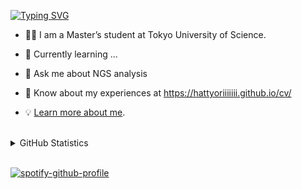 <!-- https://readme-typing-svg.herokuapp.com/demo/ -->
[![Typing SVG](https://readme-typing-svg.herokuapp.com?font=Signika+Negative&size=30&pause=2000&color=42B959&width=435&lines=Hi%2C+I+am+Tatsuya+Hattori)](https://git.io/typing-svg)

- 🧑‍💻  I am a Master’s student at Tokyo University of Science.

- 🌱 Currently learning ...
- 💬 Ask me about NGS analysis
- 📄 Know about my experiences at https://hattyoriiiiiii.github.io/cv/
- 💡 [Learn more about me](https://hattyoriiiiiii.github.io).


<br>

<details><summary>GitHub Statistics</summary>

<br>

<p align="left"> 
  <img alt="Top Langs" height="150px" src="https://github-readme-stats.vercel.app/api/top-langs/?username=Hattyoriiiiiii&layout=compact&count_private=true&show_icons=true&theme=onedark" />
  <img alt="github stats" height="150px" src="https://github-readme-stats.vercel.app/api?username=Hattyoriiiiiii&count_private=true&show_icons=true&show_icons=true&theme=onedark" />
</p>

<br>

[![trophy](https://github-profile-trophy.vercel.app/?username=Hattyoriiiiiii&theme=onedark&column=7
)](https://github.com/ryo-ma/github-profile-trophy)

![](https://visitor-badge.glitch.me/badge?page_id=Hattyoriiiiiii.Hattyoriiiiiii)

</details>

<!-- ![Alt text](https://spotify-recently-played-readme.vercel.app/api?user=31f4tipfco4mbtjzeiffmp3ot3i4&count=3) -->

<br>

<!-- https://github.com/kittinan/spotify-github-profile -->
[![spotify-github-profile](https://spotify-github-profile.vercel.app/api/view?uid=31f4tipfco4mbtjzeiffmp3ot3i4&cover_image=true&theme=natemoo-re&bar_color=669c35&bar_color_cover=false)](https://spotify-github-profile.vercel.app/api/view?uid=31f4tipfco4mbtjzeiffmp3ot3i4&redirect=true)
